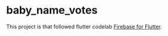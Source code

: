 # baby_name_votes
This project is that followed flutter codelab [Firebase for Flutter](https://codelabs.developers.google.com/codelabs/flutter-firebase/index.html).
